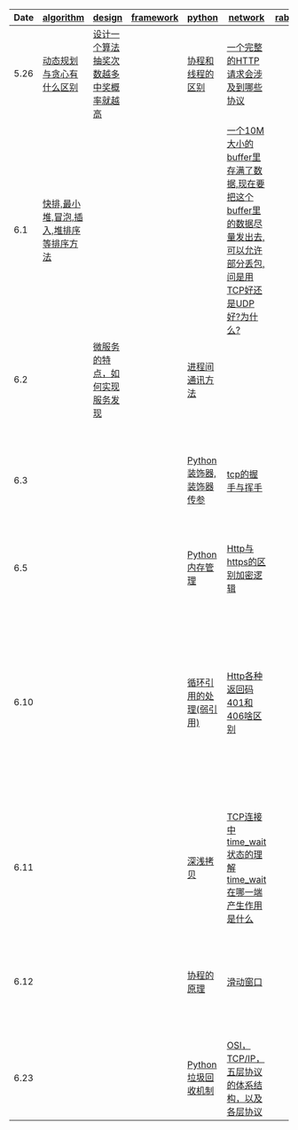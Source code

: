 |  Date   | [algorithm](algorithm)  | [design](design)  | [framework](framework)  | [python](python)  | [network](network)  | [rabbitmq](rabbitmq)  | [redis](redis)  |  [system](system)  |  [mysql](mysql)  |   [leetcode](https://leetcode-cn.com/)  | 
|  ----   |  ----   |  ----   |  ----   |  ----   |  ----   |  ----   |  ----   |  ----   |  ----   | ----   |
| 5.26    | [动态规划与贪心有什么区别](algorithm#动态规划与贪心有什么区别) | [设计一个算法抽奖次数越多中奖概率就越高](design#设计一个算法抽奖次数越多中奖概率就越高) |  | [协程和线程的区别](python#协程和线程的区别) | [一个完整的HTTP请求会涉及到哪些协议](network#一个完整的HTTP请求会涉及到哪些协议) |  | [Redis数据结构的底层实现](redis#Redis数据结构的底层实现) | [Select和epoll的区别](system#Select和epoll的区别) | [MySQL事务的四个隔离级别](mysql#MySQL事务的四个隔离级别) |  |
| 6.1     | [快排,最小堆,冒泡,插入,堆排序等排序方法](algorithm#快排,最小堆,冒泡,插入,堆排序等排序方法) |  |  |  | [一个10M大小的buffer里存满了数据,现在要把这个buffer里的数据尽量发出去,可以允许部分丢包,问是用TCP好还是UDP好?为什么?](network#一个10M大小的buffer里存满了数据,现在要把这个buffer里的数据尽量发出去,可以允许部分丢包,问是用TCP好还是UDP好?为什么?) |  |  |  |  | [矩阵中的路径](https://leetcode-cn.com/problems/ju-zhen-zhong-de-lu-jing-lcof/) |
| 6.2     |  | [微服务的特点，如何实现服务发现](design#微服务的特点，如何实现服务发现) |  | [进程间通讯方法](python#进程间通讯方法) | |  |  | [程序crash如何定位](system#程序crash如何定位) |  | [机器人的运动范围](https://leetcode-cn.com/problems/ji-qi-ren-de-yun-dong-fan-wei-lcof/) |
| 6.3     |  |  |  | [Python装饰器,装饰器传参](python#Python装饰器,装饰器传参) | [tcp的握手与挥手](network#Tcp的握手与挥手) |  |[基于REDIS实现延时任务](redis#基于REDIS实现延时任务) | [服务性能问题如何定位](system#服务性能问题如何定位) | [Binlog日志和redolog日志,两个日志的作用以及两阶段提交](mysql#Binlog日志和redolog日志,两个日志的作用以及两阶段提交) | [剪绳子](https://leetcode-cn.com/problems/jian-sheng-zi-lcof/) |
| 6.5     |  |  |  | [Python内存管理](python#Python内存管理)  | [Http与https的区别加密逻辑](network#Http与https的区别加密逻辑)  |  | [Redis持久化](redis#Redis持久化)  |  |  [Mysql存储引擎及区别](mysql#Mysql存储引擎及区别)  |   [剪绳子 II](https://leetcode-cn.com/problems/jian-sheng-zi-ii-lcof/)  | 
| 6.10    |  |  |  | [循环引用的处理(弱引用)](python#循环引用的处理(弱引用))  | [Http各种返回码401和406啥区别](network#Http各种返回码401和406啥区别)  |  | [Redis的ZSET做排行榜时,如果要实现分数相同时按时间顺序排序怎么实现](redis#Redis的ZSET做排行榜时,如果要实现分数相同时按时间顺序排序怎么实现)  |  |  [Mysql索引在什么情况下会失效](mysql#Mysql索引在什么情况下会失效)  |[二进制中1的个数](https://leetcode-cn.com/problems/er-jin-zhi-zhong-1de-ge-shu-lcof/)  | 
| 6.11    |  |  |  | [深浅拷贝](python#深浅拷贝)  | [TCP连接中time_wait状态的理解time_wait在哪一端产生作用是什么](network#TCP连接中time_wait状态的理解time_wait在哪一端产生作用是什么)  |  | [限流(漏桶算法、令牌桶算法)](redis#限流(漏桶算法、令牌桶算法))  |  [查看CPU的命令和磁盘IO的命令](system#查看CPU的命令和磁盘IO的命令)  |  [Mysql索引模型](mysql#Mysql索引模型)  |   [数值的整数次方](https://leetcode-cn.com/problems/shu-zhi-de-zheng-shu-ci-fang-lcof/)  | 
| 6.12    |  |  |  | [协程的原理](python#协程的原理)  | [滑动窗口](network#滑动窗口)  |  | [Redis主从同步过程](redis#Redis主从同步过程)  |  [Linux系统里一个被打开的文件可以被另一个进程删除吗](system#Linux系统里一个被打开的文件可以被另一个进程删除吗)  |  [乐观锁与悲观锁的区别](mysql#乐观锁与悲观锁的区别)  |   [打印从1到最大的n位数](https://leetcode-cn.com/problems/da-yin-cong-1dao-zui-da-de-nwei-shu-lcof/)  | 
| 6.23    |  |  |  | [Python垃圾回收机制](python#Python垃圾回收机制)  | [OSI，TCP/IP，五层协议的体系结构，以及各层协议](network#OSI，TCP/IP，五层协议的体系结构，以及各层协议)  |  | [Redis如何实现高可用](redis#Redis如何实现高可用)  |  [软硬链接](system#软硬链接)  |  [Mysql日志系统](mysql#Mysql日志系统)  |   [ 删除链表的节点](https://leetcode-cn.com/problems/shan-chu-lian-biao-de-jie-dian-lcof/)  